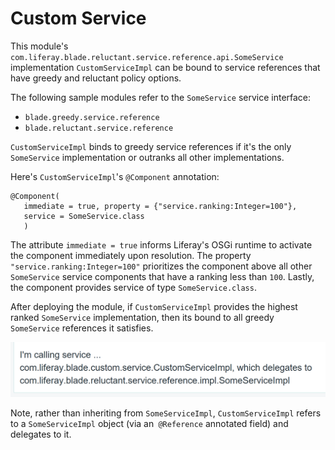 # Custom Service

This module's `com.liferay.blade.reluctant.service.reference.api.SomeService`
implementation `CustomServiceImpl` can be bound to service references that have
greedy and reluctant policy options.

The following sample modules refer to the `SomeService` service interface:

-   `blade.greedy.service.reference`
-   `blade.reluctant.service.reference`

`CustomServiceImpl` binds to greedy service references if it's the only
`SomeService` implementation or outranks all other implementations.

Here's `CustomServiceImpl`'s `@Component` annotation:

    @Component(
       immediate = true, property = {"service.ranking:Integer=100"},
       service = SomeService.class
       )

The attribute `immediate = true` informs Liferay's OSGi runtime to activate the
component immediately upon resolution. The property
`"service.ranking:Integer=100"` prioritizes the component above all other
`SomeService` service components that have a ranking less than `100`. Lastly,
the component provides service of type `SomeService.class`.

After deploying the module, if `CustomServiceImpl` provides the highest ranked
`SomeService` implementation, then its bound to all greedy `SomeService`
references it satisfies.

![Here's the result of this module's `CustomServiceImpl` out-ranking all other `SomeService` implementations for component `GreedyStaticServiceReferencePortlet`.](images/providing-a-some-service-impl-that-delegates.png)

Note, rather than inheriting from `SomeServiceImpl`, `CustomServiceImpl` refers
to a `SomeServiceImpl` object (via an` @Reference` annotated field) and
delegates to it.